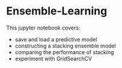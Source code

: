 # Ensemble-Learning
This jupyter notebook covers:
- save and load a predictive model
- constructing a stacking ensemble model
- comparing the performance of stacking
- experiment with GridSearchCV
